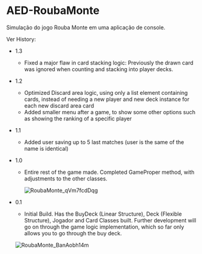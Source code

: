 # AED-RoubaMonte
Simulação do jogo Rouba Monte em uma aplicação de console.

Ver History:
* 1.3
  * Fixed a major flaw in card stacking logic: Previously the drawn card was ignored when counting and stacking into player decks.
* 1.2
  * Optimized Discard area logic, using only a list element containing cards, instead of needing a new player and new deck instance for each new discard area card
  * Added smaller menu after a game, to show some other options such as showing the ranking of a specific player
* 1.1
  * Added user saving up to 5 last matches (user is the same of the name is identical)
* 1.0
  * Entire rest of the game made. Completed GameProper method, with adjustments to the other classes.

    ![RoubaMonte_qVm7fcdDqg](https://github.com/user-attachments/assets/ae48d374-7ee6-49a4-a26b-a33eda75d188)
    
* 0.1
  * Initial Build. Has the BuyDeck (Linear Structure), Deck (Flexible Structure), Jogador and Card Classes built. Further development will go on through the game logic implementation, which so far only allows you to go through the buy deck.

  ![RoubaMonte_BanAobh14m](https://github.com/user-attachments/assets/79c8765c-64cf-413c-82d8-cdb6db88174f)


